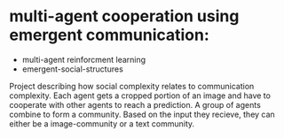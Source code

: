 # multi-agent cooperation using emergent communication: 

* multi-agent reinforcment learning
* emergent-social-structures

Project describing how social complexity relates to communication complexity. Each agent gets a cropped portion of an image and have to cooperate with other agents to reach a prediction. A group of agents combine to form a community. Based on the input they recieve, they can either be a image-community or a text community.
